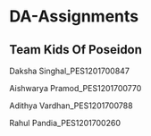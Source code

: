 # DA-Assignments

## Team Kids Of Poseidon

Daksha Singhal_PES1201700847

Aishwarya Pramod_PES1201700770

Adithya Vardhan_PES1201700788

Rahul Pandia_PES1201700260

